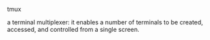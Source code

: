 tmux

a terminal multiplexer: it enables a number of terminals to be created, accessed, and controlled from a single screen.
